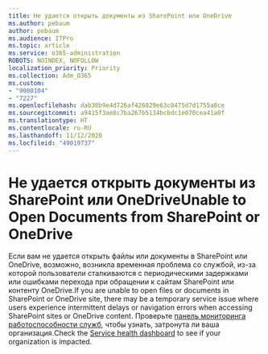 ```yaml
---
title: Не удается открыть документы из SharePoint или OneDrive
ms.author: pebaum
author: pebaum
ms.audience: ITPro
ms.topic: article
ms.service: o365-administration
ROBOTS: NOINDEX, NOFOLLOW
localization_priority: Priority
ms.collection: Adm_O365
ms.custom:
- "9000104"
- "7227"
ms.openlocfilehash: dab30b9e4d726af426829e63c8475d7d1755a8ce
ms.sourcegitcommit: a9415f3ae8c7ba267b5134bcbdc1e070cea41a0f
ms.translationtype: HT
ms.contentlocale: ru-RU
ms.lasthandoff: 11/12/2020
ms.locfileid: "49019737"
---
```

# <a name="unable-to-open-documents-from-sharepoint-or-onedrive"></a><span data-ttu-id="fbd30-102">Не удается открыть документы из SharePoint или OneDrive</span><span class="sxs-lookup"><span data-stu-id="fbd30-102">Unable to Open Documents from SharePoint or OneDrive</span></span>

<span data-ttu-id="fbd30-103">Если вам не удается открыть файлы или документы в SharePoint или OneDrive, возможно, возникла временная проблема со службой, из-за которой пользователи сталкиваются с периодическими задержками или ошибками перехода при обращении к сайтам SharePoint или контенту OneDrive.</span><span class="sxs-lookup"><span data-stu-id="fbd30-103">If you are unable to open files or documents in SharePoint or OneDrive site, there may be a temporary service issue where users experience intermittent delays or navigation errors when accessing SharePoint sites or OneDrive content.</span></span> <span data-ttu-id="fbd30-104">Проверьте [панель мониторинга работоспособности служб](https://admin.microsoft.com/AdminPortal/Home#/servicehealth), чтобы узнать, затронута ли ваша организация.</span><span class="sxs-lookup"><span data-stu-id="fbd30-104">Check the [Service health dashboard](https://admin.microsoft.com/AdminPortal/Home#/servicehealth) to see if your organization is impacted.</span></span>
